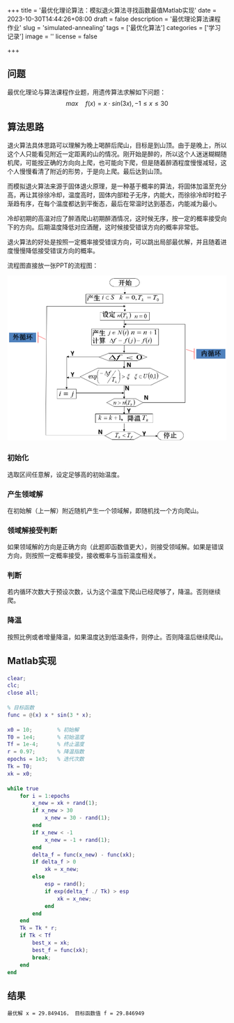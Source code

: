 +++
title = '最优化理论算法：模拟退火算法寻找函数最值Matlab实现'
date = 2023-10-30T14:44:26+08:00
draft = false
description = '最优理论算法课程作业'
slug = 'simulated-annealing'
tags = ['最优化算法']
categories = ['学习记录']
image = ''
license = false

+++

## 问题

最优化理论与算法课程作业题，用遗传算法求解如下问题：
$$
max \quad f(x) = x \cdot sin(3x) ,   -1 \le x \le 30
$$

## 算法思路

退火算法具体思路可以理解为晚上喝醉后爬山，目标是到山顶。由于是晚上，所以这个人只能看见附近一定距离的山的情况。刚开始是醉的，所以这个人迷迷糊糊随机爬，可能按正确的方向向上爬，也可能向下爬，但是随着醉酒程度慢慢减轻，这个人慢慢看清了附近的形势，于是向上爬。最后达到山顶。

而模拟退火算法来源于固体退火原理，是一种基于概率的算法，将固体加温至充分高，再让其徐徐冷却，温度高时，固体内部粒子无序，内能大，而徐徐冷却时粒子渐趋有序，在每个温度都达到平衡态，最后在常温时达到基态，内能减为最小。

冷却初期的高温对应了醉酒爬山初期醉酒情况，这时候无序，按一定的概率接受向下的方向。后期温度降低对应酒醒，这时候接受错误方向的概率非常低。

退火算法的好处是按照一定概率接受错误方向，可以跳出局部最优解，并且随着进度慢慢降低接受错误方向的概率。

流程图直接放一张PPT的流程图：

<img src="https://raw.githubusercontent.com/Oddyti/Resources/main/picgo-img/%E9%80%80%E7%81%AB%E7%AE%97%E6%B3%95%E6%B5%81%E7%A8%8B%E5%9B%BE.png" alt="退火算法流程图" style="zoom:90%;" />

### 初始化

选取区间任意解，设定足够高的初始温度。

### 产生领域解

在初始解（上一解）附近随机产生一个领域解，即随机找一个方向爬山。

### 领域解接受判断

如果领域解的方向是正确方向（此题即函数值更大），则接受领域解。如果是错误方向，则按照一定概率接受，接收概率与当前温度相关。

### 判断

若内循环次数大于预设次数，认为这个温度下爬山已经爬够了，降温。否则继续爬。

### 降温

按照比例或者增量降温，如果温度达到低温条件，则停止。否则降温后继续爬山。

## Matlab实现

```matlab
clear;
clc;
close all;

% 目标函数
func = @(x) x * sin(3 * x);

x0 = 10; 		% 初始解
T0 = 1e4; 		% 初始温度
Tf = 1e-4; 		% 终止温度
r = 0.97; 		% 降温指数
epochs = 1e3;	% 迭代次数
Tk = T0;
xk = x0;

while true
    for i = 1:epochs
        x_new = xk + rand(1);
        if x_new > 30
            x_new = 30 - rand(1);
        end
        if x_new < -1
            x_new = -1 + rand(1);
        end
        delta_f = func(x_new) - func(xk);
        if delta_f > 0
            xk = x_new;
        else
            esp = rand();
            if exp(delta_f ./ Tk) > esp
                xk = x_new;
            end
        end
    end
    Tk = Tk * r;
    if Tk < Tf
        best_x = xk;
        best_f = func(xk);
        break;
    end
end
```

## 结果

```
最优解 x = 29.849416， 目标函数值 f = 29.846949
```


